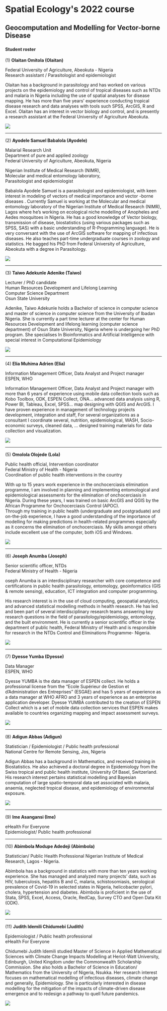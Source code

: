 # Spatial Ecology's 2022 course
## Geocomputation and Modelling for Vector-borne Disease
### 

#### Student roster ####

(1) **Olaitan Omitola (Olaitan)**

Federal University of Agriculture, Abeokuta - Nigeria  
Research assistant / Parasitologist and epidemiologist

Olaitan has a background in parasitology and has worked on various projects on the epidemiology and control of tropical diseases such as NTDs and malaria in Nigeria including the use of spatial analyses for disease mapping. He has more than five years’ experience conducting tropical disease research and data analyses with tools such SPSS, ArcGIS, R and Excel. Olaitan has an interest in vector biology and control, and is presently a research assistant at the Federal University of Agriculture Abeokuta.

![](01_Olaitan_Omitola.jpg)

---
(2)	**Ayodele Samuel Babalola (Ayodele)**

Malarial Research Unit  
Department of pure and applied zoology  
Federal University of Agriculture, Abeokuta, Nigeria  

Nigerian Institute of Medical Research (NIMR),  
Molecular and medical entomology laboratory,  
Parasitologist and epidemiologist

Babalola Ayodele Samuel is a parasitologist and epidemiologist, with keen interest in modeling of vectors of medical importance and vector -borne diseases . Currently Samuel is working at the Molecular and medical entomology laboratory of the Nigerian Institute of Medical Research (NIMR), Lagos where he’s working on ecological niche modelling of Anopheles and Aedes mosquitoes in Nigeria. He has a good knowledge of Vector biology, transmission of disease, biostatistics (using various packages such as SPSS, SAS) with a basic understanding of R-Programming language). He is very conversant with the use of ArcGIS software for mapping of infectious diseases.  He also teaches part-time undergraduate courses in zoology and statistics. He bagged his PhD from Federal University of Agriculture, Abeokuta with a degree in Parasitology.

![](02_Ayodele_Samuel_Babalola.jpeg)

---
(3)	**Taiwo Adekunle Adenike (Taiwo)**

Lecturer / PhD candidate  
Human Resources Development and Lifelong Learning  
Computer Science Department  
Osun State University

Adenike, Taiwo Adekunle holds a Bachelor of science in computer science and master of science in computer science from the University of Ibadan Nigeria. She is currently a part time lecturer at the center for Human Resources Development and lifelong learning (computer science department) of Osun State University, Nigeria where is undergoing her PhD program. She specialises In Bioinformatics and Artificial Intelligence with special interest in Computational Epidemiology

![](03_Taiwo_Adekunle_Adenike.jpg)

---
(4)	**Elia Muhima Adrien (Elia)**

Information Management Officer, Data Analyst and Project manager  
ESPEN, WHO

Information Management Officer, Data Analyst and Project manager  with more than 6 years of experience using mobile data collection tools such as Kobo Toolbox, ODK, ESPEN Collect, ONA… advanced data analysis using R, Power BI, Tableau, Excel, SPSS… map designing with QGIS and ArcGIS. I have proven experience in management of technology projects development, integration and staff, For several organizations as a consultant I coordinate several, nutrition, epidemiological, WASH, Socio-economic surveys, cleaned data, … designed training materials for data collection and visualization.

![](04_Elia_Muhima_Adrien.jpg)

---
(5) **Omolola Olojede (Lola)**

Public health official, Intervention coordinator  
Federal Ministry of Health - Nigeria  
Coordination of public health interventions in the country  


With up to 15 years work experience in the onchocerciasis elimination programme, I am involved in
planning and implementing entomological and epidemiological assessments for the elimination of
onchocerciasis in Nigeria. During these years, I was trained on basic ArcGIS and QGIS by the African
Programme for Onchocerciasis Control (APOC).  
Through my training in public health (undergraduate and postgraduate) and on-the-job experience, I
have a good understanding of the importance of modelling for making predictions in health-related
programmes especially as it concerns the elimination of onchocerciasis. My skills amongst others
include excellent use of the computer, both iOS and Windows.

![](05_Photo_Omolola.jpg)

---
(6) **Joseph Anumba (Joseph)**

Senior scientific officer, NTDs  
Federal Ministry of Health - Nigeria

oseph Anumba is an interdisciplinary researcher with core competence and certifications in public health parasitology, entomology, geoinformatics (GIS & remote sensing), education, ICT integration and computer programming.

His research interest is in the use of cloud computing, geospatial analytics, and advanced statistical modelling methods in health research. He has led and been part of several interdisciplinary research teams answering key research questions in the field of parasitology/epidemiology, entomology, and the built environment. He is currently a senior scientific officer in the department of public health, Federal Ministry of Health and is responsible for research in the NTDs Control and Eliminations Programme- Nigeria.


![](06_Joseph_Anumba.jpeg)

---
(7) **Dyesse Yumba (Dyesse)**

Data Manager  
ESPEN, WHO

Dyesse YUMBA is the data manager of ESPEN collect. He holds a professional license from the “Ecole Supérieur de Gestion et d’Administration des Entreprises” (ESGAE) and has 5 years of experience as a data manager at WHO AFRO and 3 years of experience as an enterprise application developer. Dyesse YUMBA contributed to the creation of ESPEN Collect which is a set of mobile data collection services that ESPEN makes available to countries organizing mapping and impact assessment surveys.

![](07_Dyesse_Yumba.jpg)

---
(8) **Adigun Abbas (Adigun)**

Statistician / Epidemiologist / Public health professional  
National Centre for Remote Sensing, Jos, Nigeria

Adigun Abbas has a background in Mathematics, and received training in Biostatistics. He also achieved a doctoral degree in Epidemiology from the Swiss tropical and public health institute, University Of Basel, Switzerland. His research interest pertains statistical modelling and Bayesian computation of large spatio-temporal data set associated with malaria, anaemia, neglected tropical disease, and epidemiology of environmental exposure.  

![](08_Adigun_Abbas.jpg)

---
(9) **Ime Asangansi (Ime)**

eHealth For Everyone  
Epidemiologist/ Public health professional

---
(10) **Abimbola Modupe Adedeji (Abimbola)** 

Statistician/ Public Health Professional 
Nigerian Institute of Medical Research, Lagos - Nigeria. 

Abimbola has a background in statistics with more than ten years working experience. She has managed and analyzed many projects’ data, such as HIV, tuberculosis, hepatitis B and C, malaria, schistosomiasis, serological prevalence of Covid-19 in selected states in Nigeria, helicobacter pylori, cholera, hypertension and diabetes. Abimbola is proficient in the use of Stata, SPSS, Excel, Access, Oracle, RedCap, Survey CTO and Open Data Kit (ODK).

![](10_Abimbola_Modupe_Adedeji.jpeg)

---
(11) **Judith Idemili Chidumebi (Judith)** 

Epidemiologist / Public health professional  
eHealth For Everyone

Chidumebi Judith Idemili studied Master of Science in Applied Mathematical Sciences with Climate Change Impacts Modelling at Heriot-Watt University, Edinburgh, United Kingdom under the Commonwealth Scholarship Commission. She also holds a Bachelor of Science in Education/ Mathematics from the University of Nigeria, Nsukka. Her research interest focuses on mathematical modelling of infectious diseases, climate change and generally, Epidemiology. She is particularly interested in disease modelling for the mitigation of the impacts of climate-driven disease emergence and to redesign a pathway to quell future pandemics.


![](11_Judith_Idemili_Chidumebi.jpg)